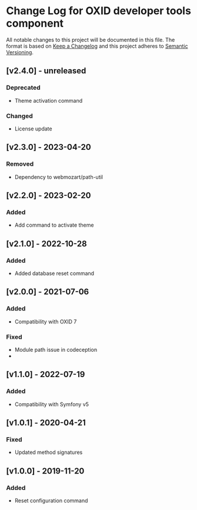 # Change Log for OXID developer tools component

All notable changes to this project will be documented in this file.
The format is based on [Keep a Changelog](http://keepachangelog.com/)
and this project adheres to [Semantic Versioning](http://semver.org/).

## [v2.4.0] - unreleased

### Deprecated
- Theme activation command

### Changed
- License update

## [v2.3.0] - 2023-04-20

### Removed
- Dependency to webmozart/path-util

## [v2.2.0] - 2023-02-20

### Added
- Add command to activate theme

## [v2.1.0] - 2022-10-28

### Added
- Added database reset command

## [v2.0.0] - 2021-07-06

### Added
- Compatibility with OXID 7

### Fixed
- Module path issue in codeception
- 
## [v1.1.0] - 2022-07-19

### Added
- Compatibility with Symfony v5

## [v1.0.1] - 2020-04-21

### Fixed
- Updated method signatures

## [v1.0.0] - 2019-11-20

### Added
- Reset configuration command
